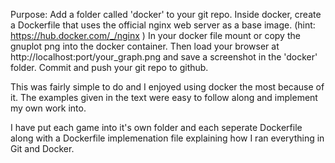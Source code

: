 Purpose: Add a folder called 'docker' to your git repo. Inside docker, create a Dockerfile that uses the official nginx web server as a base image. (hint: https://hub.docker.com/_/nginx ) In your docker file mount or copy the gnuplot png into the docker container. Then load your browser at http://localhost:port/your_graph.png and save a screenshot in the 'docker' folder. Commit and push your git repo to github.

This was fairly simple to do and I enjoyed using docker the most because of it. The examples given in the text were easy to follow along and implement my own work into. 

I have put each game into it's own folder and each seperate Dockerfile along with a Dockerfile implemenation file explaining how I ran everything in Git and Docker. 
